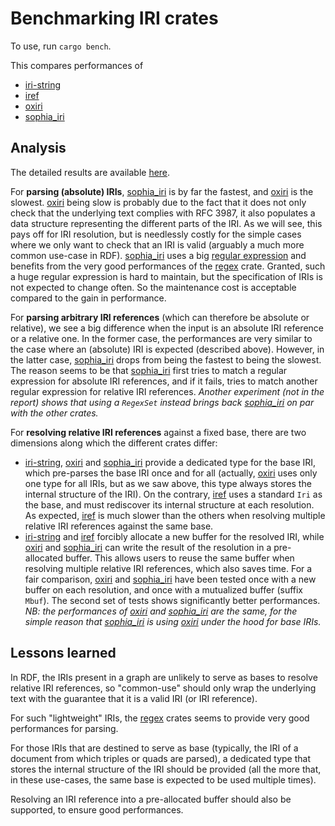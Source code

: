 # Benchmarking IRI crates

To use, run `cargo bench`.

This compares performances of

* [iri-string]
* [iref]
* [oxiri]
* [sophia_iri]

[iref]: https://crates.io/crates/iref
[iri-string]: https://crates.io/crates/iri-string
[oxiri]: https://crates.io/crates/oxiri
[sophia_iri]: https://crates.io/crates/sophia_iri

## Analysis

The detailed results are available [here](https://pchampin.github.io/bench_iri/results/report/).

For **parsing (absolute) IRIs**, [sophia_iri] is by far the fastest, and [oxiri] is the slowest.
[oxiri] being slow is probably due to the fact that it does not only check that the underlying text complies with RFC 3987,
it also populates a data structure representing the different parts of the IRI.
As we will see, this pays off for IRI resolution,
but is needlessly costly for the simple cases where we only want to check that an IRI is valid
(arguably a much more common use-case in RDF).
[sophia_iri] uses a big [regular expression](https://github.com/pchampin/sophia_rs/blob/af11895647feaa980108d2584c04d77c46764069/iri/src/_regex.rs#L47)
and benefits from the very good performances of the [regex](https://crates.io/regex) crate.
Granted, such a huge regular expression is hard to maintain, but the specification of IRIs is not expected to change often.
So the maintenance cost is acceptable compared to the gain in performance.

For **parsing arbitrary IRI references** (which can therefore be absolute or relative),
we see a big difference when the input is an absolute IRI reference or a relative one.
In the former case, the performances are very similar to the case where an (absolute) IRI is expected (described above).
However, in the latter case, [sophia_iri] drops from being the fastest to being the slowest.
The reason seems to be that [sophia_iri] first tries to match a regular expression for absolute IRI references,
and if it fails, tries to match another regular expression for relative IRI references.
*Another experiment (not in the report) shows that using a `RegexSet` instead brings back [sophia_iri] on par with the other crates.*

For **resolving relative IRI references** against a fixed base, there are two dimensions along which the different crates differ:
* [iri-string], [oxiri] and [sophia_iri] provide a dedicated type for the base IRI, which pre-parses the base IRI once and for all
  (actually, [oxiri] uses only one type for all IRIs, but as we saw above, this type always stores the internal structure of the IRI).
  On the contrary, [iref] uses a standard `Iri` as the base, and must rediscover its internal structure at each resolution.
  As expected, [iref] is much slower than the others when resolving multiple relative IRI references against the same base.
* [iri-string] and [iref] forcibly allocate a new buffer for the resolved IRI,
  while [oxiri] and [sophia_iri] can write the result of the resolution in a pre-allocated buffer.
  This allows users to reuse the same buffer when resolving multiple relative IRI references, which also saves time.
  For a fair comparison, [oxiri] and [sophia_iri] have been tested once with a new buffer on each resolution,
  and once with a mutualized buffer (suffix `Mbuf`).
  The second set of tests shows significantly better performances.
*NB: the performances of [oxiri] and [sophia_iri] are the same, for the simple reason that [sophia_iri] is using [oxiri] under the hood for base IRIs.*


## Lessons learned

In RDF, the IRIs present in a graph are unlikely to serve as bases to resolve relative IRI references,
so "common-use" should only wrap the underlying text with the guarantee that it is a valid IRI (or IRI reference).

For such "lightweight" IRIs, the [regex](https://crates.io/regex) crates seems to provide very good performances for parsing.

For those IRIs that are destined to serve as base (typically, the IRI of a document from which triples or quads are parsed),
a dedicated type that stores the internal structure of the IRI should be provided
(all the more that, in these use-cases, the same base is expected to be used multiple times).

Resolving an IRI reference into a pre-allocated buffer should also be supported, to ensure good performances.
